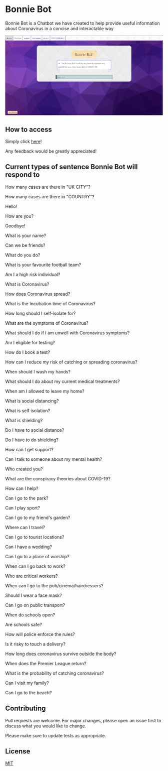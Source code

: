 # Bonnie Bot

Bonnie Bot is a Chatbot we have created to help provide useful information about Coronavirus in a concise and interactable way

![](images/bonnie_bot_homepage.PNG)

## How to access

Simply click [here](https://bonniebot.herokuapp.com/)!

Any feedback would be greatly appreciated!

## Current types of sentence Bonnie Bot will respond to

How many cases are there in "UK CITY"?

How many cases are there in "COUNTRY"?

Hello!

How are you?

Goodbye!

What is your name?

Can we be friends?  

What do you do?

What is your favourite football team?

Am I a high risk individual?

What is Coronavirus?

How does Coronavirus spread?

What is the Incubation time of Coronavirus?

How long should I self-isolate for?

What are the symptoms of Coronavirus?

What should I do if I am unwell with Coronavirus symptoms?

Am I eligible for testing?

How do I book a test?

How can I reduce my risk of catching or spreading coronavirus?

When should I wash my hands?

What should I do about my current medical treatments?

When am I allowed to leave my home?

What is social distancing?

What is self isolation?

What is shielding?

Do I have to social distance?

Do I have to do shielding?

How can I get support?

Can I talk to someone about my mental health?

Who created you?

What are the conspiracy theories about COVID-19?

How can I help?

Can I go to the park?

Can I play sport?

Can I go to my friend's garden?

Where can I travel?

Can I go to tourist locations?

Can I have a wedding?

Can I go to a place of worship?

When can I go back to work?

Who are critical workers?

When can I go to the pub/cinema/hairdressers?

Should I wear a face mask?

Can I go on public transport?

When do schools open?

Are schools safe?

How will police enforce the rules?

Is it risky to touch a delivery?

How long does coronavirus survive outside the body?

When does the Premier League return?

What is the probability of catching coronavirus?

Can I visit my family?

Can I go to the beach?

## Contributing

Pull requests are welcome. For major changes, please open an issue first to discuss what you would like to change.

Please make sure to update tests as appropriate.

## License
[MIT](https://choosealicense.com/licenses/mit/)
